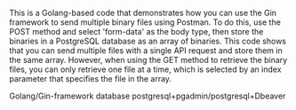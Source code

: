 This is a Golang-based code that demonstrates how you can use the Gin framework to send multiple binary files using Postman. To do this, use the POST method and select 'form-data' as the body type, then store the binaries in a PostgreSQL database as an array of binaries. 
This code shows that you can send multiple files with a single API request and store them in the same array. However, when using the GET method to retrieve the binary files, you can only retrieve one file at a time, which is selected by an index parameter that specifies the file in the array.

Golang/Gin-framework database postgresql+pgadmin/postgresql+Dbeaver
